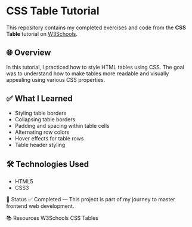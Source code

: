 # CSS Table Tutorial

This repository contains my completed exercises and code from the **CSS Table** tutorial on [W3Schools](https://www.w3schools.com/css/css_table.asp).

## 🌐 Overview

In this tutorial, I practiced how to style HTML tables using CSS. The goal was to understand how to make tables more readable and visually appealing using various CSS properties.

## ✅ What I Learned

- Styling table borders
- Collapsing table borders
- Padding and spacing within table cells
- Alternating row colors
- Hover effects for table rows
- Table header styling

## 🛠 Technologies Used

- HTML5
- CSS3

📌 Status
✅ Completed — This project is part of my journey to master frontend web development.

📚 Resources
W3Schools CSS Tables

